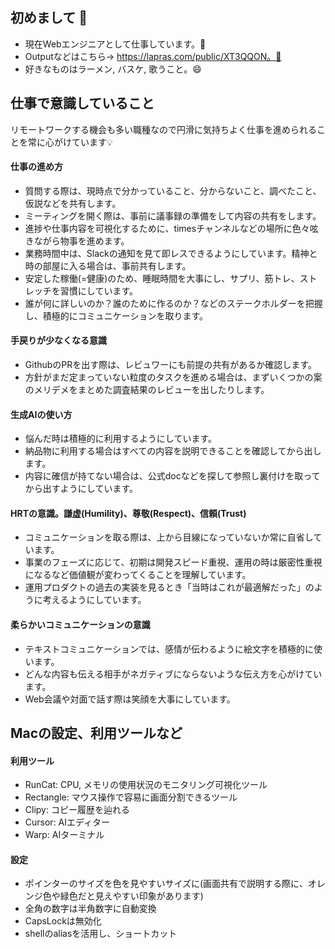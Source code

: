 ## 初めまして 👋
- 現在Webエンジニアとして仕事しています。🔭
- Outputなどはこちら→ https://lapras.com/public/XT3QQON。📕
- 好きなものはラーメン, バスケ, 歌うこと。😄

## 仕事で意識していること
リモートワークする機会も多い職種なので円滑に気持ちよく仕事を進められることを常に心がけています💡

#### 仕事の進め方
- 質問する際は、現時点で分かっていること、分からないこと、調べたこと、仮説などを共有します。
- ミーティングを開く際は、事前に議事録の準備をして内容の共有をします。
- 進捗や仕事内容を可視化するために、timesチャンネルなどの場所に色々呟きながら物事を進めます。
- 業務時間中は、Slackの通知を見て即レスできるようにしています。精神と時の部屋に入る場合は、事前共有します。
- 安定した稼働(=健康)のため、睡眠時間を大事にし、サプリ、筋トレ、ストレッチを習慣にしています。
- 誰が何に詳しいのか？誰のために作るのか？などのステークホルダーを把握し、積極的にコミュニケーションを取ります。

#### 手戻りが少なくなる意識
- GithubのPRを出す際は、レビュワーにも前提の共有があるか確認します。
- 方針がまだ定まっていない粒度のタスクを進める場合は、まずいくつかの案のメリデメをまとめた調査結果のレビューを出したりします。

#### 生成AIの使い方
- 悩んだ時は積極的に利用するようにしています。
- 納品物に利用する場合はすべての内容を説明できることを確認してから出します。
- 内容に確信が持てない場合は、公式docなどを探して参照し裏付けを取ってから出すようにしています。

#### HRTの意識。謙虚(Humility)、尊敬(Respect)、信頼(Trust)
- コミュニケーションを取る際は、上から目線になっていないか常に自省しています。
- 事業のフェーズに応じて、初期は開発スピード重視、運用の時は厳密性重視になるなど価値観が変わってくることを理解しています。
- 運用プロダクトの過去の実装を見るとき「当時はこれが最適解だった」のように考えるようにしています。

#### 柔らかいコミュニケーションの意識
- テキストコミュニケーションでは、感情が伝わるように絵文字を積極的に使います。
- どんな内容も伝える相手がネガティブにならないような伝え方を心がけています。
- Web会議や対面で話す際は笑顔を大事にしています。

## Macの設定、利用ツールなど
#### 利用ツール
- RunCat: CPU, メモリの使用状況のモニタリング可視化ツール
- Rectangle: マウス操作で容易に画面分割できるツール
- Clipy: コピー履歴を辿れる
- Cursor: AIエディター
- Warp: AIターミナル

#### 設定
- ポインターのサイズを色を見やすいサイズに(画面共有で説明する際に、オレンジ色や緑色だと見えやすい印象があります)
- 全角の数字は半角数字に自動変換
- CapsLockは無効化
- shellのaliasを活用し、ショートカット
